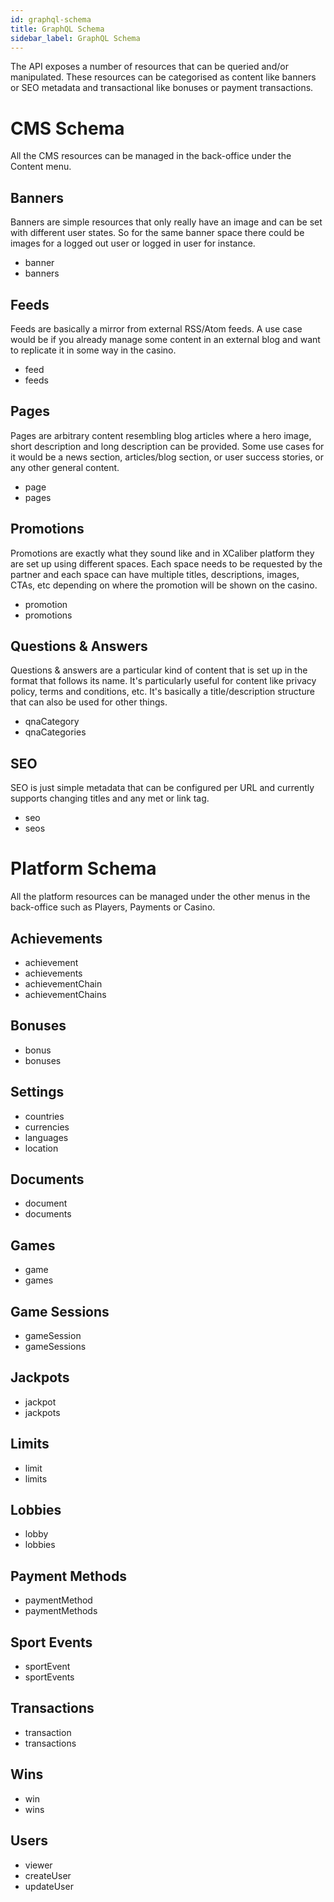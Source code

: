 ```yaml
---
id: graphql-schema
title: GraphQL Schema
sidebar_label: GraphQL Schema
---
```


The API exposes a number of resources that can be queried and/or manipulated. These resources can be categorised as content like banners or SEO metadata and transactional like bonuses or payment transactions.

# CMS Schema
All the CMS resources can be managed in the back-office under the Content menu.

## Banners
Banners are simple resources that only really have an image and can be set with different user states. So for the same banner space there could be images for a logged out user or logged in user for instance.

* banner
* banners

## Feeds
Feeds are basically a mirror from external RSS/Atom feeds. A use case would be if you already manage some content in an external blog and want to replicate it in some way in the casino.

* feed
* feeds

## Pages
Pages are arbitrary content resembling blog articles where a hero image, short description and long description can be provided. Some use cases for it would be a news section, articles/blog section, or user success stories, or any other general content.

* page
* pages

## Promotions
Promotions are exactly what they sound like and in XCaliber platform they are set up using different spaces. Each space needs to be requested by the partner and each space can have multiple titles, descriptions, images, CTAs, etc depending on where the promotion will be shown on the casino.

* promotion
* promotions

## Questions & Answers
Questions & answers are a particular kind of content that is set up in the format that follows its name. It's particularly useful for content like privacy policy, terms and conditions, etc. It's basically a title/description structure that can also be used for other things.

* qnaCategory
* qnaCategories

## SEO
SEO is just simple metadata that can be configured per URL and currently supports changing titles and any met or link tag.

* seo
* seos

# Platform Schema
All the platform resources can be managed under the other menus in the back-office such as Players, Payments or Casino.

## Achievements
* achievement
* achievements
* achievementChain
* achievementChains

## Bonuses
* bonus
* bonuses

## Settings
* countries
* currencies
* languages
* location

## Documents
* document
* documents

## Games
* game
* games

## Game Sessions
* gameSession
* gameSessions

## Jackpots
* jackpot
* jackpots

## Limits
* limit
* limits

## Lobbies
* lobby
* lobbies

## Payment Methods
* paymentMethod
* paymentMethods

## Sport Events
* sportEvent
* sportEvents

## Transactions
* transaction
* transactions

## Wins
* win
* wins

## Users
* viewer
* createUser
* updateUser
